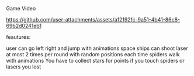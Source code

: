Game Video

https://github.com/user-attachments/assets/a12192fc-9a51-4b41-86c8-69b2d0241eb1




feautures:

user can go left right and jump with animations
space ships can shoot laser at most 2 times per round with random positions each time
spiders walk with animations
You have to collect stars for points
if you touch spiders or lasers you lost

